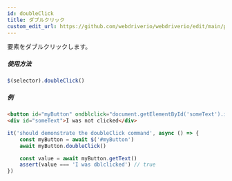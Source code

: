 ```yaml
---
id: doubleClick
title: ダブルクリック
custom_edit_url: https://github.com/webdriverio/webdriverio/edit/main/packages/webdriverio/src/commands/element/doubleClick.ts
---
```


要素をダブルクリックします。

##### 使用方法

```js
$(selector).doubleClick()
```

##### 例

```html title="example.html"
<button id="myButton" ondblclick="document.getElementById('someText').innerHTML='I was dblclicked'">Click me</button>
<div id="someText">I was not clicked</div>
```

```js title="doubleClick.js"
it('should demonstrate the doubleClick command', async () => {
    const myButton = await $('#myButton')
    await myButton.doubleClick()

    const value = await myButton.getText()
    assert(value === 'I was dblclicked') // true
})
```
